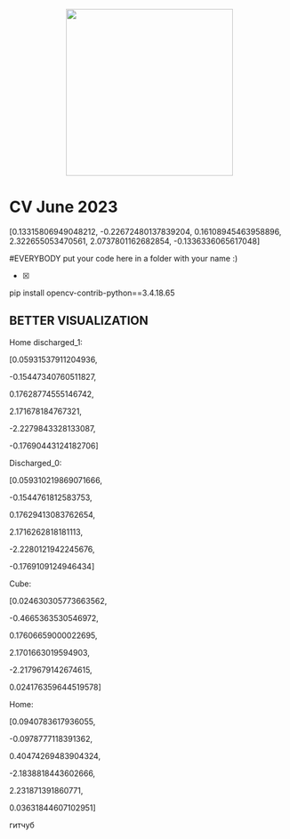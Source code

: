 <p align="center">
  <img src="https://github.com/robotx-school/CV-June-2023/assets/55328925/e58269e7-b8c8-47d0-87b2-4d4201da2d61" width="300"/>
</p>

# CV June 2023

[0.13315806949048212, -0.22672480137839204, 0.16108945463958896, 2.322655053470561, 2.0737801162682854, -0.1336336065617048]


#EVERYBODY put your code here in a folder with your name :)

- [x] 


pip install opencv-contrib-python==3.4.18.65

BETTER VISUALIZATION
--------------------



Home discharged_1: 

[0.05931537911204936, 

-0.15447340760511827, 

0.17628774555146742, 

2.171678184767321, 

-2.2279843328133087, 

-0.17690443124182706]









Discharged_0: 


[0.059310219869071666, 

-0.1544761812583753, 

0.17629413083762654, 

2.1716262818181113, 

-2.2280121942245676, 

-0.1769109124946434]










Cube: 


[0.024630305773663562, 

-0.4665363530546972,

0.17606659000022695, 

2.1701663019594903, 

-2.2179679142674615, 

0.024176359644519578]












Home: 


[0.0940783617936055, 

-0.0978777118391362, 

0.40474269483904324, 

-2.1838818443602666, 

2.231871391860771, 

0.03631844607102951]


гитчуб
